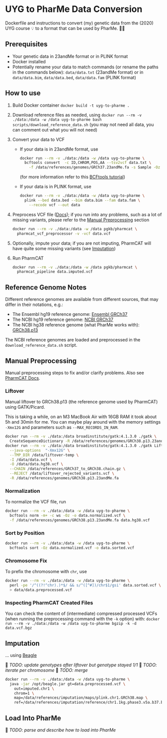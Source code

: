 # UYG to PharMe Data Conversion

Dockerfile and instructions to convert (my) genetic data from the (2020) UYG
course :bulb: to a format that can be used by PharMe. :dna::pill:

## Prerequisites

* Your genetic data in 23andMe format or in PLINK format
* Docker installed
* Potentially rename your data to match commands (or rename the paths in the
  commands below): `data/data.txt` (23andMe format) or in
    `data/data.bim`, `data/data.bed`, `data/data.fam` (PLINK format)

## How to use

1. Build Docker container `docker build -t uyg-to-pharme .`
2. Download reference files as needed, using
   `docker run --rm -v ./data:/data -w /data uyg-to-pharme bash scripts/download_reference_data.sh`
   (you may not need all data, you can comment out what you will not need)
3. Convert your data to VCF
   * If your data is in 23andMe format, use

     ```bash
     docker run --rm -v ./data:/data -w /data uyg-to-pharme \
       bcftools convert  -c ID,CHROM,POS,AA --tsv2vcf data.txt \
         -f /data/references/genomes/GRCh37.23andMe.fa -s Sample -Oz -o data.vcf
     ```

     (for more information refer to this
     [BCFtools tutorial](https://samtools.github.io/bcftools/howtos/convert.html))
   * If your data is in PLINK format, use

     ```bash
     docker run --rm -v ./data:/data -w /data uyg-to-pharme \
       plink --bed data.bed --bim data.bim --fam data.fam \
         --recode vcf --out data
     ```

4. Preprocess VCF file ([Docs](https://pharmcat.org/using/VCF-Preprocessor/));
   if you run into any problems, such as a lot of missing variants, please
   refer to the [Manual Preprocessing](#manual-preprocessing) section

     ```bash
     docker run --rm -v ./data:/data -w /data pgkb/pharmcat \
       pharmcat_vcf_preprocessor -v -vcf data.vcf
     ```

5. Optionally, impute your data; if you are not imputing, PharmCAT will have
   quite some missing variants (see [Imputation](#imputation))
6. Run PharmCAT

     ```bash
     docker run --rm -v ./data:/data -w /data pgkb/pharmcat \
       pharmcat_pipeline data.imputed.vcf

     ```

## Reference Genome Notes

Different reference genomes are available from different sources, that may
differ in their notations, e.g.:

* The Ensembl hg19 reference genome:
  [Ensembl GRCh37](https://ftp.ensembl.org/pub/grch37/current/fasta/homo_sapiens/dna/Homo_sapiens.GRCh37.dna.primary_assembly.fa.gz)
* The NCBI hg19 reference genome:
  [NCBI GRCh37](https://www.ncbi.nlm.nih.gov/datasets/genome/GCF_000001405.13/)
* The NCBI hg38 reference genome (what PharMe works with):
  [GRCh38.p13](https://www.ncbi.nlm.nih.gov/datasets/genome/GCF_000001405.39/)

The NCBI reference genomes are loaded and preprocessed in the
`download_reference_data.sh` script.

## Manual Preprocessing

Manual preprocessing steps to fix and/or clarify problems. Also see
[PharmCAT Docs](https://pharmcat.org/using/VCF-Requirements).

### Liftover

Manual liftover to GRCh38.p13 (the reference genome used by PharmCAT) using
GATK/Picard.

This is taking a while, on an M3 MacBook Air with 16GB RAM it took about 5h and
30min for me. You can maybe play around with the memory settings `-Xmx12G` and
parameters such as `--MAX_RECORDS_IN_RAM`.
  
```bash
docker run --rm -v ./data:/data broadinstitute/gatk:4.1.3.0 ./gatk \
  CreateSequenceDictionary -R /data/references/genomes/GRCh38.p13.23andMe.fa
docker run --rm -v ./data:/data broadinstitute/gatk:4.1.3.0 ./gatk LiftoverVcf \
  --java-options  "-Xmx12G" \
  --TMP_DIR /data/liftover-temp \
  -I /data/data.vcf \
  -O /data/data.hg38.vcf \
  --CHAIN /data/references/GRCh37_to_GRCh38.chain.gz \
  --REJECT /data/liftover_rejected_variants.vcf \
  -R /data/references/genomes/GRCh38.p13.23andMe.fa
```

### Normalization

To normalize the VCF file, run

```bash
docker run --rm -v ./data:/data -w /data uyg-to-pharme \
  bcftools norm -m+ -c ws -Oz -o data.normalized.vcf \
  -f /data/references/genomes/GRCh38.p13.23andMe.fa data.hg38.vcf
```

### Sort by Position

```bash
docker run --rm -v ./data:/data -w /data uyg-to-pharme \
  bcftools sort -Oz data.normalized.vcf -o data.sorted.vcf
```

### Chromosome Fix

To prefix the chromosome with `chr`, use

```bash
docker run --rm -v ./data:/data -w /data uyg-to-pharme \
  perl -pe '/^((?!^chr).)*$/ && s/^([^#])/chr$1/gsi' data.sorted.vcf \
  > data/data.preprocessed.vcf
```

### Inspecting PharmCAT Created Files

You can check the content of (intermediate) compressed processed VCFs (when
running the preprocessing command with the `-k` option) with:
`docker run --rm -v ./data:/data -w /data uyg-to-pharme bgzip -k -d data.vcf.bgz`

## Imputation

... using [Beagle](https://faculty.washington.edu/browning/beagle/beagle.html)

🚧 _TODO: update genotypes after liftover_
   _but genotype stayed 1/1_
🚧 _TODO: iterate per chromosome_
🚧 _TODO: merge_

```bash
docker run --rm -v ./data:/data -w /data uyg-to-pharme \
  java -jar /opt/beagle.jar gt=data.preprocessed.vcf \
    out=imputed.chr1 \
    chrom=1 \
    map=/data/references/imputation/maps/plink.chr1.GRCh38.map \
    ref=/data/references/imputation/reference/chr1.1kg.phase3.v5a.b37.bref3
```

## Load Into PharMe

🚧 _TODO: parse and describe how to load into PharMe_
